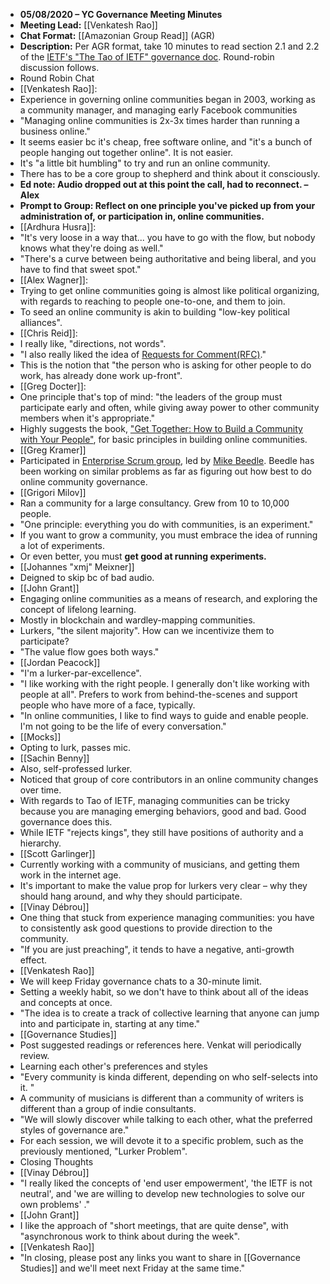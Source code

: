 - **05/08/2020 – YC Governance Meeting Minutes**
- **Meeting Lead:** [[Venkatesh Rao]]
- **Chat Format:** [[Amazonian Group Read]] (AGR)
- **Description:** Per AGR format, take 10 minutes to read section 2.1 and 2.2 of the [IETF's "The Tao of IETF" governance doc](https://www.ietf.org/about/participate/tao/#what). Round-robin discussion follows.
- Round Robin Chat
- [[Venkatesh Rao]]:
- Experience in governing online communities began in 2003, working as a community manager, and managing early Facebook communities
- "Managing online communities is 2x-3x times harder than running a business online."
- It seems easier bc it's cheap, free software online, and "it's a bunch of people hanging out together online". It is not easier.
- It's "a little bit humbling" to try and run an online community.
- There has to be a core group to shepherd and think about it consciously.
- __Ed note: Audio dropped out at this point the call, had to reconnect. – Alex__
- **Prompt to Group: Reflect on one principle you've picked up from your administration of, or participation in, online communities.**
- [[Ardhura Husra]]:
- "It's very loose in a way that... you have to go with the flow, but nobody knows what they're doing as well."
- "There's a curve between being authoritative and being liberal, and you have to find that sweet spot."
- [[Alex Wagner]]:
- Trying to get online communities going is almost like political organizing, with regards to reaching to people one-to-one, and them to join.
- To seed an online community is akin to building "low-key political alliances".
- [[Chris Reid]]:
- I really like, "directions, not words".
- "I also really liked the idea of [Requests for Comment(RFC)](https://www.ietf.org/about/participate/tao/#rfcs)."
- This is the notion that "the person who is asking for other people to do work, has already done work up-front".
- [[Greg Docter]]:
- One principle that's top of mind: "the leaders of the group must participate early and often, while giving away power to other community members when it's appropriate."
- Highly suggests the book, ["Get Together: How to Build a Community with Your People"](https://www.amazon.com/Get-Together-build-community-people/dp/1732265194), for basic principles in building online communities.
- [[Greg Kramer]]
- Participated in [Enterprise Scrum group](http://www.enterprisescrum.com/), led by [Mike Beedle](https://en.wikipedia.org/wiki/Mike_Beedle). Beedle has been working on similar problems as far as figuring out how best to do online community governance.
- [[Grigori Milov]]
- Ran a community for a large consultancy. Grew from 10 to 10,000 people.
- "One principle: everything you do with communities, is an experiment."
- If you want to grow a community, you must embrace the idea of running a lot of experiments.
- Or even better, you must __get good at running experiments.__
- [[Johannes "xmj" Meixner]]
- Deigned to skip bc of bad audio.
- [[John Grant]]
- Engaging online communities as a means of research, and exploring the concept of lifelong learning.
- Mostly in blockchain and wardley-mapping communities.
- Lurkers, "the silent majority". How can we incentivize them to participate?
- "The value flow goes both ways."
- [[Jordan Peacock]]
- "I'm a lurker-par-excellence".
- "I like working with the right people. I generally don't like working with people at all". Prefers to work from behind-the-scenes and support people who have more of a face, typically.
- "In online communities, I like to find ways to guide and enable people. I'm not going to be the life of every conversation."
- [[Mocks]]
- Opting to lurk, passes mic.
- [[Sachin Benny]]
- Also, self-professed lurker.
- Noticed that group of core contributors in an online community changes over time.
- With regards to Tao of IETF, managing communities can be tricky because you are managing emerging behaviors, good and bad. Good governance does this.
- While IETF "rejects kings", they still have positions of authority and a hierarchy.
- [[Scott Garlinger]]
- Currently working with a community of musicians, and getting them work in the internet age.
- It's important to make the value prop for lurkers very clear – why they should hang around, and why they should participate.
- [[Vinay Débrou]]
- One thing that stuck from experience managing communities: you have to consistently ask good questions to provide direction to the community.
- "If you are just preaching", it tends to have a negative, anti-growth effect.
- [[Venkatesh Rao]]
- We will keep Friday governance chats to a 30-minute limit.
- Setting a weekly habit, so we don't have to think about all of the ideas and concepts at once.
- "The idea is to create a track of collective learning that anyone can jump into and participate in, starting at any time."
- [[Governance Studies]]
- Post suggested readings or references here. Venkat will periodically review.
- Learning each other's preferences and styles
- "Every community is kinda different, depending on who self-selects into it. "
- A community of musicians is different than a community of writers is different than a group of indie consultants.
- "We will slowly discover while talking to each other, what the preferred styles of governance are."
- For each session, we will devote it to a specific problem, such as the previously mentioned, "Lurker Problem".
- Closing Thoughts
- [[Vinay Débrou]]
- "I really liked the concepts of 'end user empowerment', 'the IETF is not neutral', and 'we are willing to develop new technologies to solve our own problems' ."
- [[John Grant]]
- I like the approach of "short meetings, that are quite dense", with "asynchronous work to think about during the week".
- [[Venkatesh Rao]]
- "In closing, please post any links you want to share in [[Governance Studies]] and we'll meet next Friday at the same time."
